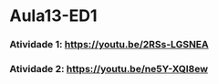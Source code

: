 # Aula13-ED1

### Atividade 1: https://youtu.be/2RSs-LGSNEA

### Atividade 2: https://youtu.be/ne5Y-XQI8ew
